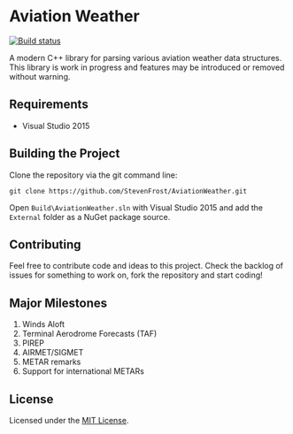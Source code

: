 Aviation Weather
================

[![Build status](https://ci.appveyor.com/api/projects/status/t56nmucb2vm2orb7/branch/master?svg=true)](https://ci.appveyor.com/project/StevenFrost/aviationweather/branch/master)

A modern C++ library for parsing various aviation weather data structures. This library is work in progress and features may be introduced or removed without warning.


Requirements
------------
* Visual Studio 2015


Building the Project
--------------------
Clone the repository via the git command line:

```
git clone https://github.com/StevenFrost/AviationWeather.git
```

Open `Build\AviationWeather.sln` with Visual Studio 2015 and add the `External` folder as a NuGet package source. 


Contributing
------------
Feel free to contribute code and ideas to this project. Check the backlog of issues for something to work on, fork the repository and start coding!


Major Milestones
----------------
1. Winds Aloft
2. Terminal Aerodrome Forecasts (TAF)
3. PIREP
4. AIRMET/SIGMET
5. METAR remarks
6. Support for international METARs


License
-------
Licensed under the [MIT License](LICENSE.md).
